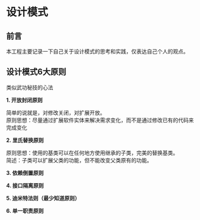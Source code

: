 # 设计模式

## 前言
本工程主要记录一下自己关于设计模式的思考和实践，仅表达自己个人的观点。

## 设计模式6大原则
类似武功秘技的心法

**1. 开放封闭原则**

简单的说就是，对修改关闭，对扩展开放。<br>
原则思想：尽量通过扩展软件实体来解决需求变化，而不是通过修改已有的代码来完成变化

**2. 里氏替换原则**

原则思想：使用的基类可以在任何地方使用继承的子类，完美的替换基类。<br>
简述：子类可以扩展父类的功能，但不能改变父类原有的功能。


**3. 依赖倒置原则**

**4. 接口隔离原则**

**5. 迪米特法则（最少知道原则）**

**6. 单一职责原则**

